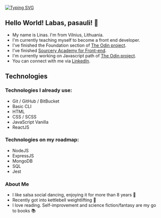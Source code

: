 [![Typing SVG](https://readme-typing-svg.demolab.com?font=Fira+Code&pause=1000&center=true&multiline=true&width=485&height=80&lines=Welcome+to+my+profile!;My+name+is+Linas;I+am+front+end+developer+in+the+making)](https://git.io/typing-svg)

## Hello World! Labas, pasauli! :wave:
- My name is Linas. I'm from Vilnius, Lithuania.
- I'm currently teaching myself to become a front end developer.
- I've finished the Foundation section of [The Odin project](https://www.theodinproject.com/paths/foundations/courses/foundations).
- I've finished  [Sourcery Academy for Front-end](https://sourceryacademy.com/en/academy/juniors/front-end/).
- I'm currently working on Javascript path of [The Odin project](https://www.theodinproject.com/paths/full-stack-javascript).
- You can connect with me via [LinkedIn](linkedin.com/in/linas-paulauskas-559631197).

## Technologies
### Technologies I already use:
* Git / GitHub / BitBucket
* Basic CLI
* HTML
* CSS / SCSS
* JavaScript Vanilla
* ReactJS

### Technologies on my roadmap:
* NodeJS
* ExpressJS
* MongoDB
* SQL
* Jest

### About Me

* I like salsa social dancing, enjoying it for more than 8 years :dancer:
* Recently got into kettlebell weightlifting :muscle:
* I love reading. Self-improvement and science fiction/fantasy are my go to books :books:
